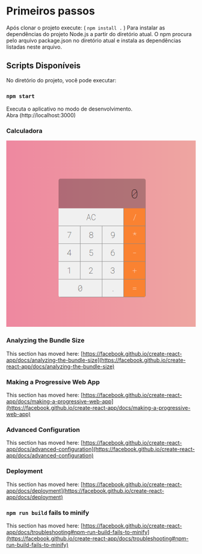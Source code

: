 # Primeiros passos 

Após clonar o projeto execute: ( `npm install .` )
Para instalar as dependências do projeto Node.js a partir do diretório atual. 
O npm procura pelo arquivo package.json no diretório atual e instala as dependências listadas neste arquivo.

## Scripts Disponíveis

No diretório do projeto, você pode executar:

### `npm start`

Executa o aplicativo no modo de desenvolvimento.\
Abra (http://localhost:3000)

### Calculadora

![Calculadora](./imagens/calc.png)


### Analyzing the Bundle Size

This section has moved here: [https://facebook.github.io/create-react-app/docs/analyzing-the-bundle-size](https://facebook.github.io/create-react-app/docs/analyzing-the-bundle-size)

### Making a Progressive Web App

This section has moved here: [https://facebook.github.io/create-react-app/docs/making-a-progressive-web-app](https://facebook.github.io/create-react-app/docs/making-a-progressive-web-app)

### Advanced Configuration

This section has moved here: [https://facebook.github.io/create-react-app/docs/advanced-configuration](https://facebook.github.io/create-react-app/docs/advanced-configuration)

### Deployment

This section has moved here: [https://facebook.github.io/create-react-app/docs/deployment](https://facebook.github.io/create-react-app/docs/deployment)

### `npm run build` fails to minify

This section has moved here: [https://facebook.github.io/create-react-app/docs/troubleshooting#npm-run-build-fails-to-minify](https://facebook.github.io/create-react-app/docs/troubleshooting#npm-run-build-fails-to-minify)
